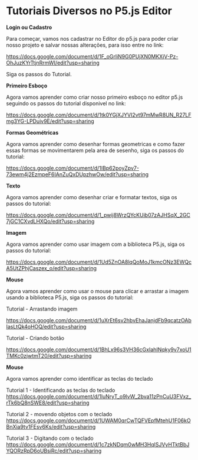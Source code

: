 # Tutoriais Diversos no P5.js Editor

**Login ou Cadastro**

Para começar, vamos nos cadastrar no Editor do p5.js para poder criar nosso projeto e salvar nossas alterações, para isso entre no link: 

https://docs.google.com/document/d/1F_oGrliN9G0PUjXN0MKXjV-Pz-OhJuzKYrTtjnRrmWI/edit?usp=sharing

Siga os passos do Tutorial.


**Primeiro Esboço**

Agora vamos aprender como criar nosso primeiro esboço no editor p5.js seguindo os passos do tutorial disponivel no link: 

https://docs.google.com/document/d/1tk0YGjXJYVI2vt97mMwR8UN_R27LFmg3YG-LPDuiv9E/edit?usp=sharing


**Formas Geométricas**

Agora vamos aprender como desenhar formas geometricas e como fazer essas formas se movimentarem pela area de sesenho, siga os passos do tutorial:

https://docs.google.com/document/d/1IBp62poyZpv7-73ewm4j2EzmpeF6IAnZuQxDUpzhwOw/edit?usp=sharing


**Texto**

Agora vamos aprender como desenhar criar e formatar textos, siga os passos do tutorial:

https://docs.google.com/document/d/1_pwij8WrzQYcKUib07zAJHSqX_2GC7jGC1CXvdLHXQo/edit?usp=sharing


**Imagem**

Agora vamos aprender como usar imagem com a biblioteca P5.js,  siga os passos do tutorial:

https://docs.google.com/document/d/1Ud5ZnOA8lqQoMoJ1kmcONz3EWQcA5UtZPhjCaszex_o/edit?usp=sharing


**Mouse**

Agora vamos aprender como usar o mouse para clicar e arrastar a imagem usando a biblioteca P5.js, siga os passos do tutorial:

Tutorial - Arrastando imagem

https://docs.google.com/document/d/1uXrEt6sv2hbvEhaJanjdFb9qcatzOAbIasLtQk4oHOQ/edit?usp=sharing

Tutorial - Criando botão

https://docs.google.com/document/d/1BhLx96s3VH36cGxIahINqky9v7xoU1TMKc0zjwtmT20/edit?usp=sharing

**Mouse**

Agora vamos aprender como identificar as teclas do teclado

Tutorial 1 - Identificando as teclas do teclado
https://docs.google.com/document/d/1luNryT_o9lvW_2bva11zPnCuU3FVxz_rTk6bQ8nSWE8/edit?usp=sharing

Tutorial 2 - movendo objetos com o teclado
https://docs.google.com/document/d/1UWAM0qrCwTQFVEpfMtehU1F06kOBnXia9tv1FEsv6Ks/edit?usp=sharing

Tutorial 3 - Digitando com o teclado
https://docs.google.com/document/d/1c7zkNDqm0wMH3HqlSJVyHTktBbJYQORzRpD6oUBsiRc/edit?usp=sharing
